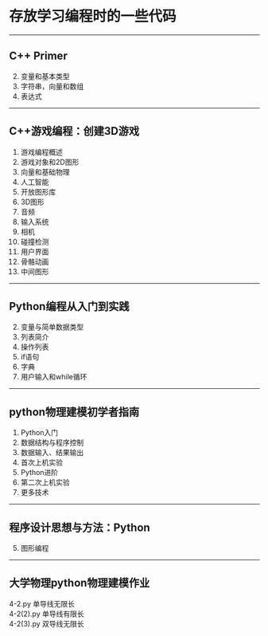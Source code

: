 # 存放学习编程时的一些代码  
---
## C++ Primer  
2. 变量和基本类型  
3. 字符串，向量和数组  
4. 表达式  
---
## C++游戏编程：创建3D游戏
1. 游戏编程概述  
2. 游戏对象和2D图形  
3. 向量和基础物理  
4. 人工智能  
5. 开放图形库  
6. 3D图形  
7. 音频  
8. 输入系统  
9. 相机  
10. 碰撞检测  
11. 用户界面  
12. 骨骼动画  
13. 中间图形  
---
## Python编程从入门到实践  
2. 变量与简单数据类型  
3. 列表简介  
4. 操作列表  
5. if语句  
6. 字典  
7. 用户输入和while循环  
---
## python物理建模初学者指南  
1. Python入门  
2. 数据结构与程序控制  
3. 数据输入、结果输出  
4. 首次上机实验  
5. Python进阶  
6. 第二次上机实验  
7. 更多技术 
---
## 程序设计思想与方法：Python
5. 图形编程  
---
## 大学物理python物理建模作业  
4-2.py 单导线无限长  
4-2(2).py 单导线有限长  
4-2(3).py 双导线无限长  
